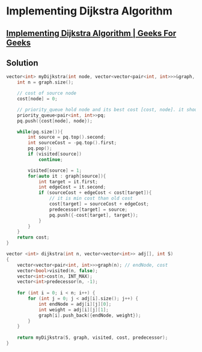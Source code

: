 # Implementing Dijkstra Algorithm
## [Implementing Dijkstra Algorithm | Geeks For Geeks](https://practice.geeksforgeeks.org/problems/implementing-dijkstra-set-1-adjacency-matrix/1?utm_source=gfg&utm_medium=article&utm_campaign=bottom_sticky_on_article)

## Solution
```cpp
vector<int> myDijkstra(int node, vector<vector<pair<int, int>>>&graph, vector<bool>&visited, vector<int>&cost, vector<int>&predecessor){
    int n = graph.size();

    // cost of source node
    cost[node] = 0;

    // priority_queue hold node and its best cost [cost, node]. it should sort [ascendingly] from min to max
    priority_queue<pair<int, int>>pq;
    pq.push({cost[node], node});

    while(pq.size()){
        int source = pq.top().second;
        int sourceCost = -pq.top().first;
        pq.pop();
        if (visited[source])
            continue;

        visited[source] = 1;
        for(auto it : graph[source]){
            int target = it.first;
            int edgeCost = it.second;
            if (sourceCost + edgeCost < cost[target]){
                // it is min cost than old cost
                cost[target] = sourceCost + edgeCost;
                predecessor[target] = source;
                pq.push({-cost[target], target});
            }
        }
    }
    return cost;
}

vector <int> dijkstra(int n, vector<vector<int>> adj[], int S)
{
    vector<vector<pair<int, int>>>graph(n); // endNode, cost
    vector<bool>visited(n, false);
    vector<int>cost(n, INT_MAX);
    vector<int>predecessor(n, -1);
    
    for (int i = 0; i < n; i++) {
        for (int j = 0; j < adj[i].size(); j++) {
            int endNode = adj[i][j][0];
            int weight = adj[i][j][1];
            graph[i].push_back({endNode, weight});
        }
    }
    
    return myDijkstra(S, graph, visited, cost, predecessor);
}
```
